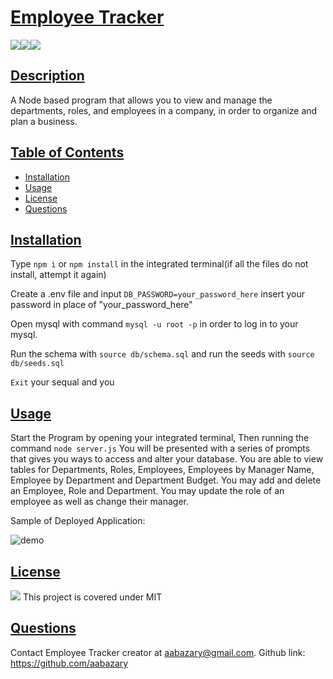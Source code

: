 # <ins>Employee Tracker</ins>
![](https://img.shields.io/badge/JavaScript-323330?style=for-the-badge&logo=javascript&logoColor=F7DF1E)![](https://img.shields.io/badge/Node.js-43853D?style=for-the-badge&logo=node.js&logoColor=white)![](https://img.shields.io/badge/MySQL-00000F?style=for-the-badge&logo=mysql&logoColor=white)
## <ins>Description</ins>
A Node based program that allows you to view and manage the departments, roles, and employees in a company, in order to organize and plan a business.
## <ins>Table of Contents</ins>
- [Installation](#installation)
- [Usage](#usage)
- [License](#license)
- [Questions](#questions)

## <ins>Installation</ins>
Type `npm i` or `npm install` in the integrated terminal(if all the files do not install, attempt it again)

Create a .env file and input `DB_PASSWORD=your_password_here` insert your password in place of "your_password_here"

Open mysql with command `mysql -u root -p` in order to log in to your mysql. 

Run the schema with `source db/schema.sql` and run the seeds with `source db/seeds.sql`

`Exit` your sequal and you

## <ins>Usage</ins>
Start the Program by opening your integrated terminal, Then running the command `node server.js` You will be presented with a series of prompts that gives you ways to access and alter your database. You are able to view tables for Departments, Roles, Employees, Employees by Manager Name, Employee by Department and Department Budget. You may add and delete an Employee, Role and Department. You may update the role of an employee as well as change their manager.

Sample of Deployed Application:

![demo](https://user-images.githubusercontent.com/85041715/131813568-d54ce56e-bbbd-47b3-b51d-6469109ac5eb.gif)

## <ins>License</ins>
![](https://img.shields.io/badge/License-MIT%20-blue?style=flat-square)
This project is covered under MIT
## <ins>Questions</ins>
Contact Employee Tracker creator at aabazary@gmail.com. Github link: https://github.com/aabazary
